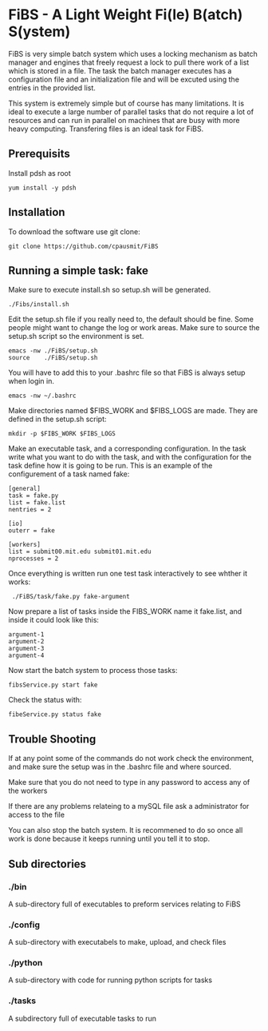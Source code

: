 # FiBS - A Light Weight Fi(le) B(atch) S(ystem)

FiBS is very simple batch system which uses a locking mechanism as batch manager and engines that freely request a lock to pull there work of a list which is stored in a file. The task the batch manager executes has a configuration file and an initialization file and will be excuted using the entries in the provided list.

This system is extremely simple but of course has many limitations. It is ideal to execute a large number of parallel tasks that do not require a lot of resources and can run in parallel on machines that are busy with more heavy computing. Transfering files is an ideal task for FiBS.

## Prerequisits

Install pdsh as root

    yum install -y pdsh

## Installation

To download the software use git clone:

    git clone https://github.com/cpausmit/FiBS

## Running a simple task: fake

Make sure to execute install.sh so setup.sh will be generated.

    ./Fibs/install.sh

Edit the setup.sh file if you really need to, the default should be fine. Some people might want to change the log or work areas. Make sure to source the setup.sh script so the environment is set.

    emacs -nw ./FiBS/setup.sh
    source    ./FiBS/setup.sh

You will have to add this to your .bashrc file so that FiBS is always setup when login in. 

    emacs -nw ~/.bashrc

Make directories named $FIBS_WORK and $FIBS_LOGS are made. They are defined in the setup.sh script:

    mkdir -p $FIBS_WORK $FIBS_LOGS

Make an executable task, and a corresponding configuration. In the task write what you want to do with the task, and with the configuration for the task define how it is going to be run. This is an example of the configurement of a task named fake:
 
    [general]
    task = fake.py
    list = fake.list
    nentries = 2

    [io]
    outerr = fake

    [workers]
    list = submit00.mit.edu submit01.mit.edu
    nprocesses = 2

Once everything is written run one test task interactively to see whther it works:

     ./FiBS/task/fake.py fake-argument

Now prepare a list of tasks inside the FIBS_WORK name it fake.list, and inside it could look like this:

    argument-1
    argument-2
    argument-3
    argument-4

Now start the batch system to process those tasks:

    fibsService.py start fake

Check the status with:

    fibeService.py status fake
    
## Trouble Shooting

If at any point some of the commands do not work check the environment, and make sure the setup was in the .bashrc file and where sourced.

Make sure that you do not need to type in any password to access any of the workers

If there are any problems relateing to a mySQL file ask a administrator for access to the file

You can also stop the batch system. It is recommened to do so once all work is done because it keeps running until you tell it to stop.

## Sub directories

### ./bin

A sub-directory full of executables to preform services relating to FiBS

### ./config

A sub-directory with executabels to make, upload, and check files

### ./python

A sub-directory with code for running python scripts for tasks

### ./tasks

A subdirectory full of executable tasks to run
